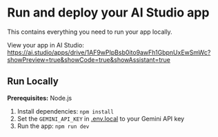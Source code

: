 # Run and deploy your AI Studio app

This contains everything you need to run your app locally.

View your app in AI Studio: https://ai.studio/apps/drive/1AF9wPIpBsb0ito9awFh1GbpnUxEwSmWc?showPreview=true&showCode=true&showAssistant=true

## Run Locally

**Prerequisites:**  Node.js


1. Install dependencies:
   `npm install`
2. Set the `GEMINI_API_KEY` in [.env.local](.env.local) to your Gemini API key
3. Run the app:
   `npm run dev`

